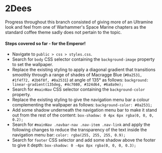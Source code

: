 # 2Dees
Progress throughout this branch consisted of giving more of an Ultramine look and feel from one of Warhammer's Space Marine chapters as the standard coffee theme sadly does not pertain to the topic.

#### Steps covered so far - for the Emperor!
- Navigate to ```public > css > styles.css```.
- Search for ```body``` CSS selector containing the ```background-image``` property to set the wallpaper.
- Replace the existing styling to apply a diagonal gradient that transitions smoothly through a range of shades of Macragge Blue (```#0a2531, #1f4f72, #2b6f8f, #0a2531```) at angle of 135&deg; as follows: ```background: linear-gradient(135deg, #4c7080, #324d64, #6a8a9e);```
- Search for ```#mainNav``` CSS selector containing the ```background-color``` property.
- Replace the existing styling to give the navigation menu bar a colour complementing the wallpaper as follows: ```background-color: #0a2531;```
- Add some shadow underneath the navigation menu bar to make it stand out from the rest of the content: ```box-shadow: 0 4px 6px rgba(0, 0, 0, 0.2);```
- Search for ```#mainNav .navbar-nav .nav-item .nav-link``` and apply the following changes to reduce the transparency of the text inside the navigation menu bar: ```color: rgba(255, 255, 255, 0.9);```
- Search for ```footer``` CSS selector and add some shadow above the footer to give it depth: ```box-shadow: 0 -4px 8px rgba(0, 0, 0, 0.3);```